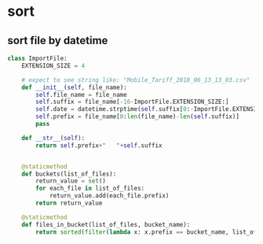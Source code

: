 # sort

## sort file by datetime

<!-- MARKDOWN-AUTO-DOCS:START (CODE:src=../../python/sort/sort-file-by-datetime.py) -->
<!-- The below code snippet is automatically added from ../../python/sort/sort-file-by-datetime.py -->
```py
class ImportFile:
    EXTENSION_SIZE = 4

    # expect to see string like: "Mobile_Tariff_2018_06_13_13_03.csv"
    def __init__(self, file_name):
        self.file_name = file_name
        self.suffix = file_name[-16-ImportFile.EXTENSION_SIZE:]                # '2018_06_13_13_03.xml'
        self.date = datetime.strptime(self.suffix[0:-ImportFile.EXTENSION_SIZE], "%Y_%m_%d_%H_%M")
        self.prefix = file_name[0:len(file_name)-len(self.suffix)]
        pass

    def __str__(self):
        return self.prefix+"   "+self.suffix


    @staticmethod
    def buckets(list_of_files):
        return_value = set()
        for each_file in list_of_files:
            return_value.add(each_file.prefix)
        return return_value

    @staticmethod
    def files_in_bucket(list_of_files, bucket_name):
        return sorted(filter(lambda x: x.prefix == bucket_name, list_of_files), key=lambda f: f.date, reverse=True)
```
<!-- MARKDOWN-AUTO-DOCS:END -->


